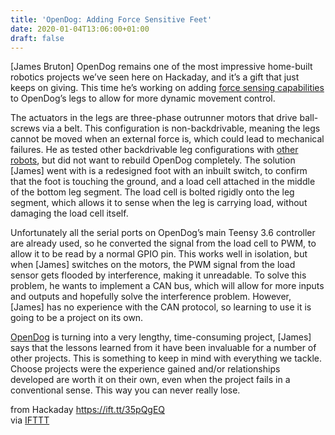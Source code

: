 ```yaml
---
title: 'OpenDog: Adding Force Sensitive Feet'
date: 2020-01-04T13:06:00+01:00
draft: false
---
```


\[James Bruton\] OpenDog remains one of the most impressive home-built robotics projects we’ve seen here on Hackaday, and it’s a gift that just keeps on giving. This time he’s working on adding [force sensing capabilities](https://www.youtube.com/watch?v=-asp12aovNs) to OpenDog’s legs to allow for more dynamic movement control.

The actuators in the legs are three-phase outrunner motors that drive ball-screws via a belt. This configuration is non-backdrivable, meaning the legs cannot be moved when an external force is, which could lead to mechanical failures. He as tested other backdrivable leg configurations with [other robots](https://hackaday.com/2019/11/08/making-a-robotic-dog-better-by-adding-springiness-without-springs/), but did not want to rebuild OpenDog completely. The solution \[James\] went with is a redesigned foot with an inbuilt switch, to confirm that the foot is touching the ground, and a load cell attached in the middle of the bottom leg segment. The load cell is bolted rigidly onto the leg segment, which allows it to sense when the leg is carrying load, without damaging the load cell itself.

Unfortunately all the serial ports on OpenDog’s main Teensy 3.6 controller are already used, so he converted the signal from the load cell to PWM, to allow it to be read by a normal GPIO pin. This works well in isolation, but when \[James\] switches on the motors, the PWM signal from the load sensor gets flooded by interference, making it unreadable. To solve this problem, he wants to implement a CAN bus, which will allow for more inputs and outputs and hopefully solve the interference problem. However, \[James\] has no experience with the CAN protocol, so learning to use it is going to be a project on its own.

[OpenDog](https://hackaday.com/2018/06/11/james-bruton-is-making-a-dog-opendog-project/) is turning into a very lengthy, time-consuming project, \[James\] says that the lessons learned from it have been invaluable for a number of other projects. This is something to keep in mind with everything we tackle. Choose projects were the experience gained and/or relationships developed are worth it on their own, even when the project fails in a conventional sense. This way you can never really lose.

  
  
from Hackaday https://ift.tt/35pQgEQ  
via [IFTTT](https://ifttt.com/?ref=da&site=blogger)